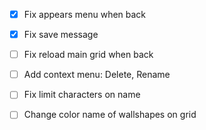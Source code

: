 - [x] Fix appears menu when back

- [x] Fix save message

- [ ] Fix reload main grid when back

- [ ] Add context menu: Delete, Rename

- [ ] Fix limit characters on name

- [ ] Change color name of wallshapes on grid
